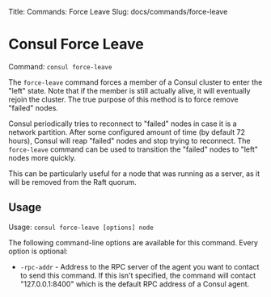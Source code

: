 Title: Commands: Force Leave
Slug: docs/commands/force-leave


# Consul Force Leave

Command: `consul force-leave`

The `force-leave` command forces a member of a Consul cluster to enter the
"left" state. Note that if the member is still actually alive, it will
eventually rejoin the cluster. The true purpose of this method is to force
remove "failed" nodes.

Consul periodically tries to reconnect to "failed" nodes in case it is a
network partition. After some configured amount of time (by default 72 hours),
Consul will reap "failed" nodes and stop trying to reconnect. The `force-leave`
command can be used to transition the "failed" nodes to "left" nodes more
quickly.

This can be particularly useful for a node that was running as a server,
as it will be removed from the Raft quorum.

## Usage

Usage: `consul force-leave [options] node`

The following command-line options are available for this command.
Every option is optional:

* `-rpc-addr` - Address to the RPC server of the agent you want to contact
  to send this command. If this isn't specified, the command will contact
  "127.0.0.1:8400" which is the default RPC address of a Consul agent.

